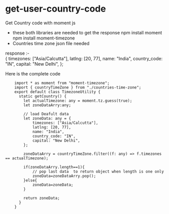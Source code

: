 # get-user-country-code
Get Country code with moment js
 * these both libraries are needed to get the response
        npm install moment
        npm install moment-timezone 
 * Countries time zone json file needed


response :-  
     {
        timezones: ["Asia/Calcutta"],
        latlng: [20, 77],
        name: "India",
        country_code: "IN",
        capital: "New Delhi",
    };



Here is the complete code


        import * as moment from "moment-timezone";
        import { countryTimeZone } from "./countries-time-zone";
        export default class TimezoneUtility {
          static getCountry() {
            let actualTimezone: any = moment.tz.guess(true);
            let zoneDataArry:any;

            // load Deafult data
            let zoneData: any = {
                timezones: ["Asia/Calcutta"],
                latlng: [20, 77],
                name: "India",
                country_code: "IN",
                capital: "New Delhi",
            };

            zoneDataArry = countryTimeZone.filter((f: any) => f.timezones == actualTimezone);

            if(zoneDataArry.length==1){
                // pop last data  to return object when length is one only
                zoneData=zoneDataArry.pop();
            }else{
                zoneData=zoneData;
            }

            return zoneData;
          }
        }
